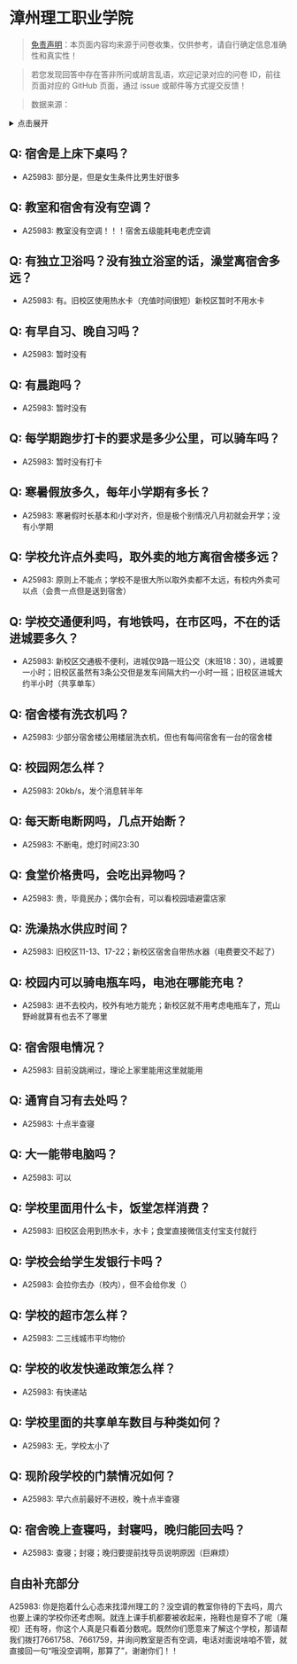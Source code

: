 # 漳州理工职业学院

> [免责声明](https://colleges.chat/#_3)：本页面内容均来源于问卷收集，仅供参考，请自行确定信息准确性和真实性！

> 若您发现回答中存在答非所问或胡言乱语，欢迎记录对应的问卷 ID，前往页面对应的 GitHub 页面，通过 issue 或邮件等方式提交反馈！

> 数据来源：

<details><summary>点击展开</summary>
<ul>
<li>A25983: 匿名 (2024 年 07 月)</li>
</ul>
</details>

## Q: 宿舍是上床下桌吗？

- A25983: 部分是，但是女生条件比男生好很多

## Q: 教室和宿舍有没有空调？

- A25983: 教室没有空调！！！宿舍五级能耗电老虎空调

## Q: 有独立卫浴吗？没有独立浴室的话，澡堂离宿舍多远？

- A25983: 有。旧校区使用热水卡（充值时间很短）新校区暂时不用水卡

## Q: 有早自习、晚自习吗？

- A25983: 暂时没有

## Q: 有晨跑吗？

- A25983: 暂时没有

## Q: 每学期跑步打卡的要求是多少公里，可以骑车吗？

- A25983: 暂时没有打卡

## Q: 寒暑假放多久，每年小学期有多长？

- A25983: 寒暑假时长基本和小学对齐，但是极个别情况八月初就会开学；没有小学期

## Q: 学校允许点外卖吗，取外卖的地方离宿舍楼多远？

- A25983: 原则上不能点；学校不是很大所以取外卖都不太远，有校内外卖可以点（会贵一点但是送到宿舍）

## Q: 学校交通便利吗，有地铁吗，在市区吗，不在的话进城要多久？

- A25983: 新校区交通极不便利，进城仅9路一班公交（末班18：30），进城要一小时；旧校区虽然有3条公交但是发车间隔大约一小时一班；旧校区进城大约半小时（共享单车）

## Q: 宿舍楼有洗衣机吗？

- A25983: 少部分宿舍楼公用楼层洗衣机，但也有每间宿舍有一台的宿舍楼

## Q: 校园网怎么样？

- A25983: 20kb/s，发个消息转半年

## Q: 每天断电断网吗，几点开始断？

- A25983: 不断电，熄灯时间23:30

## Q: 食堂价格贵吗，会吃出异物吗？

- A25983: 贵，毕竟民办；偶尔会有，可以看校园墙避雷店家

## Q: 洗澡热水供应时间？

- A25983: 旧校区11-13、17-22；新校区宿舍自带热水器（电费要交不起了）

## Q: 校园内可以骑电瓶车吗，电池在哪能充电？

- A25983: 进不去校内，校外有地方能充；新校区就不用考虑电瓶车了，荒山野岭就算有也去不了哪里

## Q: 宿舍限电情况？

- A25983: 目前没跳闸过，理论上家里能用这里就能用

## Q: 通宵自习有去处吗？

- A25983: 十点半查寝

## Q: 大一能带电脑吗？

- A25983: 可以

## Q: 学校里面用什么卡，饭堂怎样消费？

- A25983: 旧校区会用到热水卡，水卡；食堂直接微信支付宝支付就行

## Q: 学校会给学生发银行卡吗？

- A25983: 会拉你去办（校内），但不会给你发（）

## Q: 学校的超市怎么样？

- A25983: 二三线城市平均物价

## Q: 学校的收发快递政策怎么样？

- A25983: 有快递站

## Q: 学校里面的共享单车数目与种类如何？

- A25983: 无，学校太小了

## Q: 现阶段学校的门禁情况如何？

- A25983: 早六点前最好不进校，晚十点半查寝

## Q: 宿舍晚上查寝吗，封寝吗，晚归能回去吗？

- A25983: 查寝；封寝；晚归要提前找导员说明原因（巨麻烦）

## 自由补充部分

A25983: 你是抱着什么心态来找漳州理工的？没空调的教室你待的下去吗，周六也要上课的学校你还考虑啊。就连上课手机都要被收起来，拖鞋也是穿不了呢（蔑视）还有呀，你这个人真是只看着分数呢。既然你们愿意来了解这个学校，那请帮我们拨打7661758、7661759，并询问教室是否有空调，电话对面说啥咱不管，就直接回一句“哦没空调啊，那算了”，谢谢你们！！